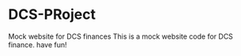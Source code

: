 # DCS-PRoject
Mock website for DCS finances
 This is a mock website code for DCS finance. have fun!
